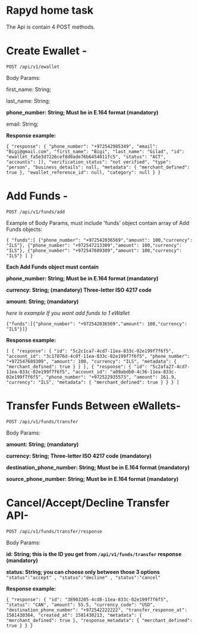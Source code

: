 # Rapyd home task

The Api is contain 4 POST methods.

# Create Ewallet -

`POST /api/v1/ewallet`

Body Params:

first_name: String;

last_name: String;

**phone_number: String; Must be in E.164 format (mandatory)**

email: String;

**Response example:** 

`{
    "response": {
        "phone_number": "+972542985349",
        "email": "Bigi@gmail.com",
        "first_name": "Bigi",
        "last_name": "Gilad",
        "id": "ewallet_fa5e3d7226cef8d0ade76b6454011fc5",
        "status": "ACT",
        "accounts": [],
        "verification_status": "not verified",
        "type": "person",
        "business_details": null,
        "metadata": {
            "merchant_defined": true
        },
        "ewallet_reference_id": null,
        "category": null
    }
}`

# Add Funds -

`POST /api/v1/funds/add`

Example of Body Params, must include 'funds' object contain array of Add Funds objects:

`{
	"funds":[
		{"phone_number": "+972542036569","amount": 100,"currency": "ILS"},
		{"phone_number": "+972547213309","amount": 100,"currency": "ILS"},
		{"phone_number": "+972547689309","amount": 100,"currency": "ILS"}
		]
}`

**Each Add Funds object must contain**

**phone_number: String; Must be in E.164 format (mandatory)**

**currency: String; (mandatory) Three-letter ISO 4217 code**

**amount: String; (mandatory)** 

_here is example If you want add funds to 1 eWallet_

`{"funds":[{"phone_number": "+972542036569","amount": 100,"currency": "ILS"}]}`

**Response example:**

`[
  {
    "response": {
      "id": "5c2c1ca7-4cd7-11ea-833c-02e199f7f6f5",
      "account_id": "3c17076d-4c0f-11ea-833c-02e199f7f6f5",
      "phone_number": "+972547689309",
      "amount": 100,
      "currency": "ILS",
      "metadata": {
        "merchant_defined": true
      }
    }
  },
  {
    "response": {
      "id": "5c2afa27-4cd7-11ea-833c-02e199f7f6f5",
      "account_id": "a09abdb0-4c36-11ea-833c-02e199f7f6f5",
      "phone_number": "+972522935573",
      "amount": 161.9,
      "currency": "ILS",
      "metadata": {
        "merchant_defined": true
      }
    }
  }
]`

# Transfer Funds Between eWallets-

`POST /api/v1/funds/transfer`

Body Params:

**amount: String; (mandatory)**

**currency: String; Three-letter ISO 4217 code (mandatory)**

**destination_phone_number:  String;  Must be in E.164 format (mandatory)**

**source_phone_number: String;  Must be in E.164 format (mandatory)**

# Cancel/Accept/Decline Transfer API-

`POST /api/v1/funds/transfer/response
`

Body Params: 

**id: String; this is the ID you get from `/api/v1/funds/transfer` response (mandatory)**

**status: String; you can choose only between those 3 options**
`"status":"accept" , "status":"decline" , "status":"cancel"` 

**Response example:** 

`{
    "response": {
        "id": "38903205-4cd8-11ea-833c-02e199f7f6f5",
        "status": "CAN",
        "amount": 55.5,
        "currency_code": "USD",
        "destination_phone_number": "+972542222222",
        "transfer_response_at": 1581430364,
        "created_at": 1581430213,
        "metadata": {
            "merchant_defined": true
        },
        "response_metadata": {
            "merchant_defined": true
        }
    }
}`
